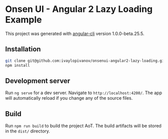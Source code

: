 # Onsen UI - Angular 2 Lazy Loading Example

This project was generated with [angular-cli](https://github.com/angular/angular-cli) version 1.0.0-beta.25.5.

## Installation

```sh
git clone git@github.com:ivaylopivanov/onsenui-angular2-lazy-loading.git
npm install
```

## Development server
Run `ng serve` for a dev server. Navigate to `http://localhost:4200/`. The app will automatically reload if you change any of the source files.

## Build

Run `npm run build` to build the project AoT. The build artifacts will be stored in the `dist/` directory.
